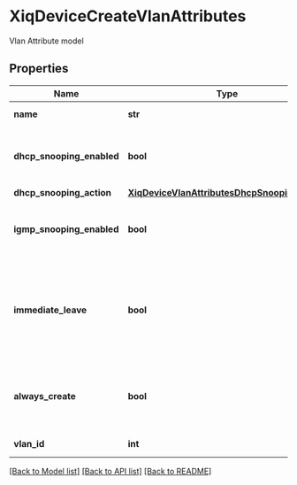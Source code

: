 # XiqDeviceCreateVlanAttributes

Vlan Attribute model
## Properties
Name | Type | Description | Notes
------------ | ------------- | ------------- | -------------
**name** | **str** | Name of the vlan | [optional] 
**dhcp_snooping_enabled** | **bool** | Whether dhcp snooping is enabled on this vlan | [optional] 
**dhcp_snooping_action** | [**XiqDeviceVlanAttributesDhcpSnoopingAction**](XiqDeviceVlanAttributesDhcpSnoopingAction.md) |  | [optional] 
**igmp_snooping_enabled** | **bool** | Whether igmp snooping is enabled on this vlan | [optional] 
**immediate_leave** | **bool** | When enabled, the multicast host is removed immediately if it leaves the group | [optional] 
**always_create** | **bool** | Should the vlan be created irrespective of port bindings | [optional] 
**vlan_id** | **int** | Id of the vlan | [optional] 

[[Back to Model list]](../README.md#documentation-for-models) [[Back to API list]](../README.md#documentation-for-api-endpoints) [[Back to README]](../README.md)


